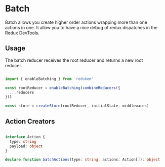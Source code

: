 # Batch

Batch allows you create higher order actions wrapping more than one actions in one. It allow you to have a nice debug of redux dispatches in the Redux DevTools.

## Usage

The batch reducer receives the root reducer and returns a new root reducer.

```js

import { enableBatching } from 'reduken'

const rootReducer = enableBatching(combineReducers({
  ...reducers
}))

const store = createStore(rootReducer, initialState, middlewares)

```

## Action Creators
```ts

interface Action {
  type: string
  payload: object
}

declare function batchActions(type: string, actions: Action[]): object

```